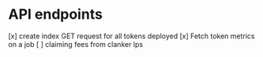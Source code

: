 # API endpoints

[x] create index GET request for all tokens deployed
[x] Fetch token metrics on a job
[ ] claiming fees from clanker lps
